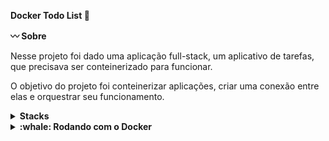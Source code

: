 <strong>Docker Todo List :pencil:</strong>

<strong>:wavy_dash: Sobre</strong>

Nesse projeto foi dado uma aplicação full-stack, um aplicativo de tarefas, que precisava ser conteinerizado para funcionar.

O objetivo do projeto foi conteinerizar aplicações, criar uma conexão entre elas e orquestrar seu funcionamento.

<details>
  <summary><strong> Stacks </strong></summary><br />
  * Bash
  * Docker
  * React JS
  * Node JS
</details>

<details>
  <summary><strong> :whale: Rodando com o Docker</strong></summary><br />

  Clone o repositório:
  ```bash
  git clone git@github.com:layanenu/docker-to-do-list.git
  ```

  Entre no diretório docker-to-do-list:
  ```bash
  cd docker-todo-list
  ```

  Instale as dependências:
  ```bash
  npm install
  ```

  Entre no diretório docker:
  ```bash
  cd docker
  ```

  Faça o build das imagens de back-end, front-end e testes
  ```bash
  docker image build -t todobackend ./todo-app/back-end
  docker image build -t todofrontend ./todo-app/front-end
  docker image build -t todotests ./todo-app/tests
  ```

  Suba e orquestre os containers
  ```bash
  docker-compose up -d
  ```

  Para rodar os teste de funcionamento da aplicação
  ```bash
  docker attach docker-todotests-1
  ```

  Para executar a aplicação acesse o endereço abaixo no browser
  ```bash
  http://localhost:3000
  ```
 </details>

